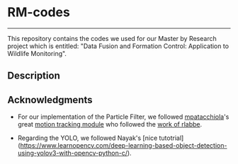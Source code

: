 # RM-codes
----------
This repository contains the codes we used for our Master by Research project which is entitled: "Data Fusion and Formation Control: Application to Wildlife Monitoring".

Description
-----------

Acknowledgments 
----------------
- For our implementation of the Particle Filter, we followed [mpatacchiola](https://github.com/mpatacchiola)'s great [motion tracking module](https://github.com/mpatacchiola/deepgaze/blob/master/deepgaze/motion_tracking.py) who followed the [work of rlabbe](https://github.com/rlabbe/Kalman-and-Bayesian-Filters-in-Python).

- Regarding the YOLO, we followed Nayak's [nice tutotrial] (https://www.learnopencv.com/deep-learning-based-object-detection-using-yolov3-with-opencv-python-c/).
